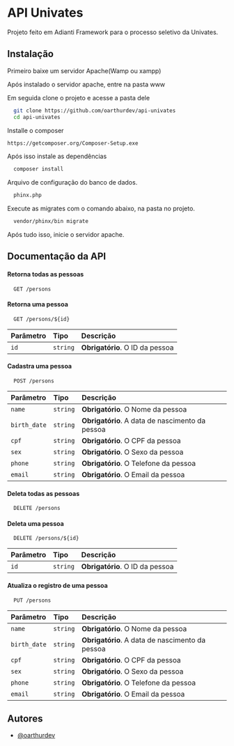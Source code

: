
# API Univates

Projeto feito em Adianti Framework para o processo seletivo da Univates.


## Instalação

Primeiro baixe um servidor Apache(Wamp ou xampp)

Após instalado o servidor apache, entre na pasta www

Em seguida clone o projeto e acesse a pasta dele
```bash
  git clone https://github.com/oarthurdev/api-univates
  cd api-univates
```

Installe o composer
```bash
https://getcomposer.org/Composer-Setup.exe
```

Após isso instale as dependências

```bash
  composer install
```

Arquivo de configuração do banco de dados.

```bash
  phinx.php
```

Execute as migrates com o comando abaixo, na pasta no projeto.

```bash
  vendor/phinx/bin migrate
```

Após tudo isso, inicie o servidor apache.



## Documentação da API

#### Retorna todas as pessoas

```http
  GET /persons
```

#### Retorna uma pessoa

```http
  GET /persons/${id}
```

| Parâmetro   | Tipo       | Descrição                                   |
| :---------- | :--------- | :------------------------------------------ |
| `id`      | `string` | **Obrigatório**. O ID da pessoa |


#### Cadastra uma pessoa
```http
  POST /persons
```

| Parâmetro   | Tipo       | Descrição                                   |
| :---------- | :--------- | :------------------------------------------ |
| `name`      | `string` | **Obrigatório**. O Nome da pessoa |
| `birth_date`      | `string` | **Obrigatório**. A data de nascimento da pessoa |
| `cpf`      | `string` | **Obrigatório**. O CPF da pessoa |
| `sex`      | `string` | **Obrigatório**. O Sexo da pessoa |
| `phone`      | `string` | **Obrigatório**. O Telefone da pessoa |
| `email`      | `string` | **Obrigatório**. O Email da pessoa |

#### Deleta todas as pessoas
```http
  DELETE /persons
```
#### Deleta uma pessoa
```http
  DELETE /persons/${id}
```

| Parâmetro   | Tipo       | Descrição                                   |
| :---------- | :--------- | :------------------------------------------ |
| `id`      | `string` | **Obrigatório**. O ID da pessoa |


#### Atualiza o registro de uma pessoa
```http
  PUT /persons
```

| Parâmetro   | Tipo       | Descrição                                   |
| :---------- | :--------- | :------------------------------------------ |
| `name`      | `string` | **Obrigatório**. O Nome da pessoa |
| `birth_date`      | `string` | **Obrigatório**. A data de nascimento da pessoa |
| `cpf`      | `string` | **Obrigatório**. O CPF da pessoa |
| `sex`      | `string` | **Obrigatório**. O Sexo da pessoa |
| `phone`      | `string` | **Obrigatório**. O Telefone da pessoa |
| `email`      | `string` | **Obrigatório**. O Email da pessoa |



## Autores

- [@oarthurdev](https://www.github.com/oarthurdev)

